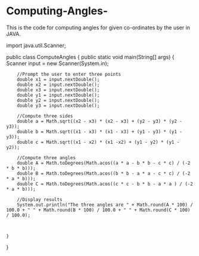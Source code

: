 # Computing-Angles-
This is the code for computing angles for given co-ordinates by the user in JAVA.



import java.util.Scanner;

public class ComputeAngles {
    public static void main(String[] args) {
        Scanner input = new Scanner(System.in);

        //Prompt the user to enter three points
        double x1 = input.nextDouble();
        double x2 = input.nextDouble();
        double x3 = input.nextDouble();
        double y1 = input.nextDouble();
        double y2 = input.nextDouble();
        double y3 = input.nextDouble();

        //Compute three sides
        double a = Math.sqrt((x2 - x3) * (x2 - x3) + (y2 - y3) * (y2 - y3));
        double b = Math.sqrt((x1 - x3) * (x1 - x3) + (y1 - y3) * (y1 - y3));
        double c = Math.sqrt((x1 - x2) * (x1 -x2) + (y1 - y2) * (y1 - y2));

        //Compute three angles
        double A = Math.toDegrees(Math.acos((a * a - b * b - c * c) / (-2 * b * b)));
        double B = Math.toDegrees(Math.acos((b * b - a * a - c * c) / (-2 * a * b)));
        double C = Math.toDegrees(Math.acos((c * c - b * b - a * a ) / (-2 * a * b)));

        //Display results
        System.out.println("The three angles are " + Math.round(A * 100) / 100.0 + " " + Math.round(B * 100) / 100.0 + " " + Math.round(C * 100) / 100.0);



    }
}

